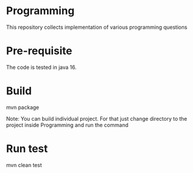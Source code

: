 # Programming
This repository collects implementation of various programming questions

# Pre-requisite
The code is tested in java 16.

# Build
mvn package

Note: You can build individual project. For that just change directory to the project inside Programming and run the command

# Run test
mvn clean test
